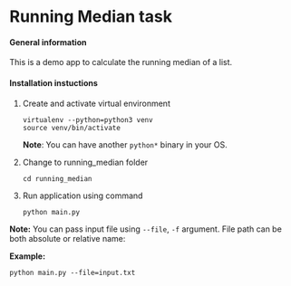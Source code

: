 # Running Median task
#### General information
This is a demo app to calculate the running median of a list.
#### Installation instuctions

1. Create and activate virtual environment
    ```
    virtualenv --python=python3 venv
    source venv/bin/activate
    ```
    **Note**: You can have another `python*` binary in your OS.

2. Change to running_median folder
    ```
    cd running_median
    ```
3. Run application using command
    ```
    python main.py
    ```
**Note:** You can pass input file using `--file`, `-f` argument. File path can be both absolute or relative name:

**Example:**
```
python main.py --file=input.txt
```